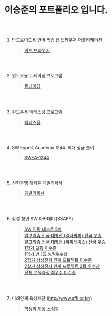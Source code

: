 # 이승준의 포트폴리오 입니다.

<br/><br/>

1. 안드로이드용 언어 학습 웹 브라우저 어플리케이션
   > [워드 브라우저][word]

[word]: https://github.com/tmdwns7809/WordBrowser "word"

<br/><br/>

2. 윈도우용 트레이딩 프로그램
   > [트레이딩][trading]

[trading]: https://github.com/tmdwns7809/BinanceHand "trading"

<br/><br/>

3. 윈도우용 백테스팅 프로그램
   > [백테스팅][back testing]

[back testing]: https://github.com/tmdwns7809/BackTestingFinal "back testing"

<br/><br/>

4. SW Expert Academy 1244. 최대 상금 풀이
   > [SWEA-1244][swea1244]

[swea1244]: https://github.com/tmdwns7809/SWEA_1244 "swea1244"

<br/><br/>

5. 신한은행 해커톤 개발기획서
   > [개발기획서][sinhan]

[sinhan]: https://github.com/tmdwns7809/portfolio/blob/main/%EA%B8%B0%ED%83%80/%EC%8B%A0%ED%95%9C%EC%9D%80%ED%96%89%20%ED%95%B4%EC%BB%A4%ED%86%A4_%EA%B0%9C%EB%B0%9C%EA%B8%B0%ED%9A%8D%EC%84%9C.pdf "sinhan"

<br/><br/>

6. 삼성 청년 SW 아카데미 (SSAFY)
   > [SW 역량 테스트 B형][B형]<br/>
   > [알고리즘 전국 대항전 (일타싸피) 전국 우승][일타싸피]<br/>
   > [알고리즘 전국 대항전 (싸피레이스) 전국 우승][싸피레이스]<br/>
   > [1학기 교육 이수증][1학기이수증]<br/>
   > [1학기 반 1등 성적우수상][1학기우수]<br/>
   > [2학기 삼성전자 연계 프로젝트 이수증][프로젝트이수증]<br/>
   > [2학기 삼성전자 연계 프로젝트 2등 우수상][프로젝트우수상]<br/>
   > [전체 교육과정 최우수 이수증][최우수이수증]<br/>

[B형]: https://github.com/tmdwns7809/portfolio/blob/main/SSAFY/SW%20%EC%97%AD%EB%9F%89%20%ED%85%8C%EC%8A%A4%ED%8A%B8%20B%ED%98%95.jpg "B형"
[일타싸피]: https://github.com/tmdwns7809/portfolio/blob/main/SSAFY/%EC%9D%BC%ED%83%80%EC%8B%B8%ED%94%BC%20%EA%B2%B0%EA%B3%BC.png "일타싸피"
[싸피레이스]: https://github.com/tmdwns7809/portfolio/blob/main/SSAFY/%EC%8B%B8%ED%94%BC%EB%A0%88%EC%9D%B4%EC%8A%A4%20%EA%B2%B0%EA%B3%BC.png "싸피레이스"
[1학기이수증]: https://github.com/tmdwns7809/portfolio/blob/main/SSAFY/SSAFY%201%ED%95%99%EA%B8%B0%20%EA%B5%90%EC%9C%A1%EC%9D%B4%EC%88%98%EC%A6%9D.jpg "1학기이수증"
[1학기우수]: https://github.com/tmdwns7809/portfolio/blob/main/SSAFY/SSAFY%201%ED%95%99%EA%B8%B0%20%EB%B0%98%201%EB%93%B1%20%EC%9D%B4%EC%88%98%20%EC%A6%9D%EB%AA%85%EC%84%9C.jpg "1학기우수"
[프로젝트이수증]: https://github.com/tmdwns7809/portfolio/blob/main/SSAFY/SSAFY%20%EC%82%BC%EC%84%B1%EC%A0%84%EC%9E%90%20DA%20%EC%82%AC%EC%97%85%EB%B6%80%20%EC%97%B0%EA%B3%84%20%ED%94%84%EB%A1%9C%EC%A0%9D%ED%8A%B8%20%EC%9D%B4%EC%88%98%20%EC%A6%9D%EB%AA%85%EC%84%9C.jpg "프로젝트이수증"
[프로젝트우수상]: https://github.com/tmdwns7809/portfolio/blob/main/SSAFY/SSAFY%20%EC%82%BC%EC%84%B1%EC%A0%84%EC%9E%90%20DA%20%EC%82%AC%EC%97%85%EB%B6%80%20%EC%97%B0%EA%B3%84%20%ED%94%84%EB%A1%9C%EC%A0%9D%ED%8A%B8%20%EC%9A%B0%EC%88%98%EC%83%81.jpg "프로젝트우수상"
[최우수이수증]: https://github.com/tmdwns7809/portfolio/blob/main/SSAFY/SSAFY%20%EC%A0%84%EC%B2%B4%20%EA%B5%90%EC%9C%A1%EA%B3%BC%EC%A0%95%20%EC%B5%9C%EC%9A%B0%EC%88%98%20%EC%9D%B4%EC%88%98%20%EC%A6%9D%EB%AA%85%EC%84%9C.jpg "최우수이수증"

<br/><br/>

7. 미래인재 육성재단 (http://www.sffl.or.kr/)
   > [학생회 회장][가온회]
   > [소식지][소식지]

[가온회]: https://github.com/tmdwns7809/portfolio/blob/main/%EB%AF%B8%EB%9E%98%EC%9D%B8%EC%9E%AC%20%EC%9C%A1%EC%84%B1%EC%9E%AC%EB%8B%A8/%EA%B0%80%EC%98%A8%ED%9A%8C.JPG "가온회"
[소식지]: https://github.com/tmdwns7809/portfolio/blob/main/%EB%AF%B8%EB%9E%98%EC%9D%B8%EC%9E%AC%20%EC%9C%A1%EC%84%B1%EC%9E%AC%EB%8B%A8/%EC%86%8C%EC%8B%9D%EC%A7%80.pdf "소식지"
